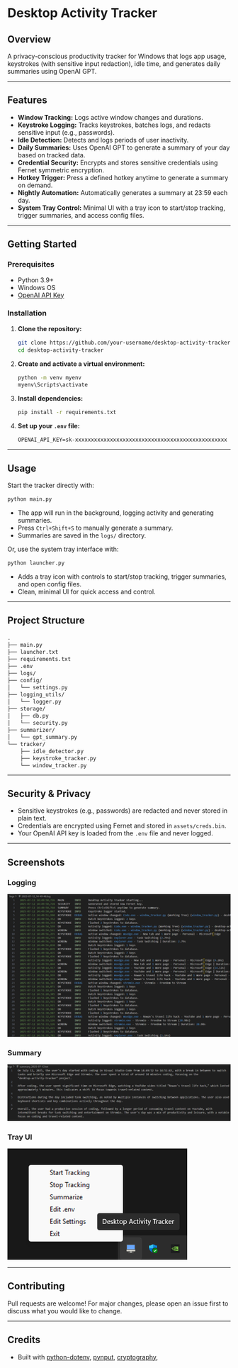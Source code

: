 # Desktop Activity Tracker
## Overview
A privacy-conscious productivity tracker for Windows that logs app usage, keystrokes (with sensitive input redaction), idle time, and generates daily summaries using OpenAI GPT.

---

## Features

- **Window Tracking:** Logs active window changes and durations.
- **Keystroke Logging:** Tracks keystrokes, batches logs, and redacts sensitive input (e.g., passwords).
- **Idle Detection:** Detects and logs periods of user inactivity.
- **Daily Summaries:** Uses OpenAI GPT to generate a summary of your day based on tracked data.
- **Credential Security:** Encrypts and stores sensitive credentials using Fernet symmetric encryption.
- **Hotkey Trigger:** Press a defined hotkey anytime to generate a summary on demand.
- **Nightly Automation:** Automatically generates a summary at 23:59 each day.
- **System Tray Control:** Minimal UI with a tray icon to start/stop tracking, trigger summaries, and access config files.

---

## Getting Started

### Prerequisites

- Python 3.9+
- Windows OS
- [OpenAI API Key](https://platform.openai.com/account/api-keys)

### Installation

1. **Clone the repository:**
    ```sh
    git clone https://github.com/your-username/desktop-activity-tracker.git
    cd desktop-activity-tracker
    ```

2. **Create and activate a virtual environment:**
    ```sh
    python -m venv myenv
    myenv\Scripts\activate
    ```

3. **Install dependencies:**
    ```sh
    pip install -r requirements.txt
    ```

4. **Set up your `.env` file:**
    ```
    OPENAI_API_KEY=sk-xxxxxxxxxxxxxxxxxxxxxxxxxxxxxxxxxxxxxxxxxxxxxxxx
    ```

---

## Usage

Start the tracker directly with:

```sh
python main.py
```

- The app will run in the background, logging activity and generating summaries.
- Press `Ctrl+Shift+S` to manually generate a summary.
- Summaries are saved in the `logs/` directory.

Or, use the system tray interface with:

```sh
python launcher.py
```

- Adds a tray icon with controls to start/stop tracking, trigger summaries, and open config files.
- Clean, minimal UI for quick access and control.

---

## Project Structure

```
.
├── main.py
├── launcher.txt
├── requirements.txt
├── .env
├── logs/
├── config/
│   └── settings.py
├── logging_utils/
│   └── logger.py
├── storage/
│   ├── db.py
│   └── security.py
├── summarizer/
│   └── gpt_summary.py
└── tracker/
    ├── idle_detector.py
    ├── keystroke_tracker.py
    └── window_tracker.py
```

---

## Security & Privacy

- Sensitive keystrokes (e.g., passwords) are redacted and never stored in plain text.
- Credentials are encrypted using Fernet and stored in `assets/creds.bin`.
- Your OpenAI API key is loaded from the `.env` file and never logged.

---

## Screenshots
### Logging
![Logging](https://github.com/aka-nikko/desktop-activity-tracker/blob/main/screenshots/logging.png)
### Summary
![Summary](https://github.com/aka-nikko/desktop-activity-tracker/blob/main/screenshots/gpt-summary.png)
### Tray UI
![Tray_icon](https://github.com/aka-nikko/desktop-activity-tracker/blob/main/screenshots/tray_icon.png)

---

## Contributing

Pull requests are welcome! For major changes, please open an issue first to discuss what you would like to change.

---

## Credits

- Built with [python-dotenv](https://github.com/theskumar/python-dotenv), [pynput](https://github.com/moses-palmer/pynput), [cryptography](https://cryptography.io/),
